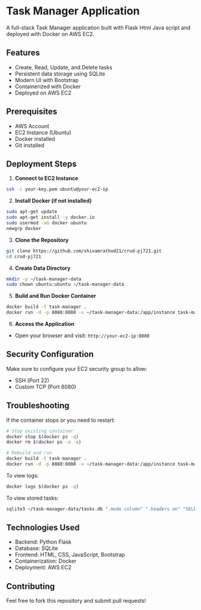 # Task Manager Application

A full-stack Task Manager application built with Flask Html Java script and deployed with Docker on AWS EC2.

## Features
- Create, Read, Update, and Delete tasks
- Persistent data storage using SQLite
- Modern UI with Bootstrap
- Containerized with Docker
- Deployed on AWS EC2

## Prerequisites
- AWS Account
- EC2 Instance (Ubuntu)
- Docker installed
- Git installed

## Deployment Steps

1. **Connect to EC2 Instance**
```bash
ssh -i your-key.pem ubuntu@your-ec2-ip
```

2. **Install Docker (if not installed)**
```bash
sudo apt-get update
sudo apt-get install -y docker.io
sudo usermod -aG docker ubuntu
newgrp docker
```

3. **Clone the Repository**
```bash
git clone https://github.com/shivamrathod21/crud-pj721.git
cd crud-pj721
```

4. **Create Data Directory**
```bash
mkdir -p ~/task-manager-data
sudo chown ubuntu:ubuntu ~/task-manager-data
```

5. **Build and Run Docker Container**
```bash
docker build -t task-manager .
docker run -d -p 8080:8080 -v ~/task-manager-data:/app/instance task-manager
```

6. **Access the Application**
- Open your browser and visit: `http://your-ec2-ip:8080`

## Security Configuration
Make sure to configure your EC2 security group to allow:
- SSH (Port 22)
- Custom TCP (Port 8080)

## Troubleshooting

If the container stops or you need to restart:
```bash
# Stop existing container
docker stop $(docker ps -q)
docker rm $(docker ps -a -q)

# Rebuild and run
docker build -t task-manager .
docker run -d -p 8080:8080 -v ~/task-manager-data:/app/instance task-manager
```

To view logs:
```bash
docker logs $(docker ps -q)
```

To view stored tasks:
```bash
sqlite3 ~/task-manager-data/tasks.db ".mode column" ".headers on" "SELECT * FROM task;"
```

## Technologies Used
- Backend: Python Flask
- Database: SQLite
- Frontend: HTML, CSS, JavaScript, Bootstrap
- Containerization: Docker
- Deployment: AWS EC2

## Contributing
Feel free to fork this repository and submit pull requests!
